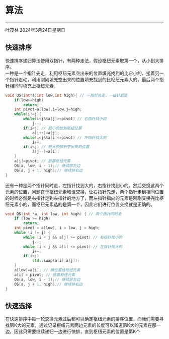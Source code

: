 算法
=
---
叶茂林 2024年3月24日星期日
## 快速排序
快速排序递归算法使用双指针，有两种走法，假设枢纽元素取第一个，从小到大排序。  
一种是一个指针先走，利用枢纽元素空出来的位置填充找到的比它小的，接着另一个指针走动，利用刚刚填充空出来的位置填充找到的比枢纽元素大的，最后两个指针相同时填充上枢纽元素。
```c++
void QS(int*a,int low,int high){ // 一指针先走，一指针后走
    if(low>=high)
        return;
    int pivot=a[low],i=low,j=high;
    while(i!=j){
        while(i<j&&a[j]>=pivot) // 右指针找小的
            j--;
        if(i<j) // 把小的放到枢纽位置
            a[i++]=a[j];
        while(i<j&&a[i]<=pivot) // 左指针找大的
            i++;
        if(i<j) // 把大的放到空出来的位置
            a[j--]=a[i];
    }
    a[i]=pivot; // 放置枢纽元素
    QS(a, low, i - 1);// 继续排左边
    QS(a, j + 1, high);// 继续排右边
}
```
还有一种是两个指针同时走，左指针找到大的，右指针找到小的，然后交换这两个元素的位置，问题在于枢纽元素和谁交换，让右指针先走，两个指针走到相同位置的时候必然是右指针走到左指针的地方了，而左指针指向的元素是刚刚交换完比枢纽元素小的，而枢纽元素选的是第一个，因此它们进行位置交换就是正确的。
```c++
void QS(int *a, int low, int high) { // 两个指针同时走
    if (low >= high)
        return;
    int pivot = a[low], i = low, j = high;
    while (i != j) {
        while (i < j && a[j] >= pivot) // 右指针找小的
            j--;
        while (i < j && a[i] <= pivot) // 左指针找大的
            i++;
        if(i<j)
            std::swap(a[i],a[j]);
    }
    a[low]=a[i]; // 腾位置给枢纽元素
    a[i] = pivot; // 放置枢纽元素
    QS(a, low, i - 1);// 继续排左边
    QS(a, j + 1, high);// 继续排右边
}
```
## 快速选择
在快速排序中每一轮交换元素过后都可以确定枢纽元素的排序位置，而我们需要寻找第K大的元素，通过记录枢纽元素两边元素的长度可以知道第K大的元素在那一边，因此只需要继续递归一边进行快排，直到枢纽元素的位置是第K个